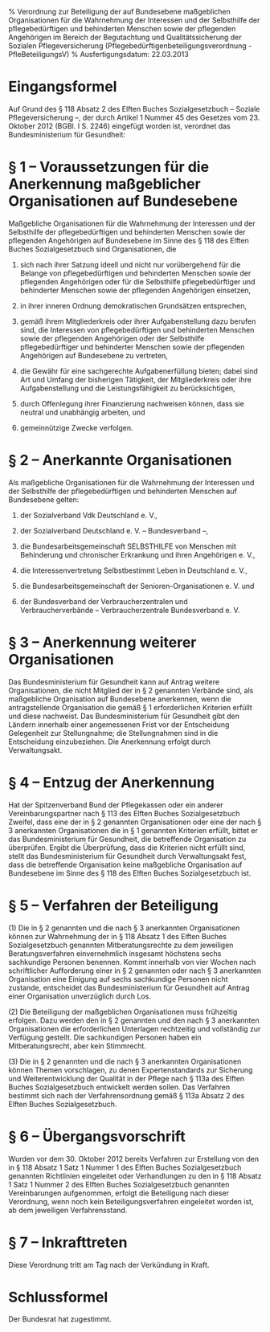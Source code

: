 % Verordnung zur Beteiligung der auf Bundesebene maßgeblichen Organisationen für die Wahrnehmung der Interessen und der Selbsthilfe der pflegebedürftigen und behinderten Menschen sowie der pflegenden Angehörigen im Bereich der Begutachtung und Qualitätssicherung der Sozialen Pflegeversicherung  (Pflegebedürftigenbeteiligungsverordnung - PfleBeteiligungsV)
% Ausfertigungsdatum: 22.03.2013
 
# Eingangsformel

Auf Grund des § 118 Absatz 2 des Elften Buches Sozialgesetzbuch – Soziale Pflegeversicherung –, der durch Artikel 1 Nummer 45 des Gesetzes vom 23. Oktober 2012 (BGBl. I S. 2246) eingefügt worden ist, verordnet das Bundesministerium für Gesundheit:

# § 1 – Voraussetzungen für die Anerkennung maßgeblicher Organisationen auf Bundesebene

Maßgebliche Organisationen für die Wahrnehmung der Interessen und der Selbsthilfe der pflegebedürftigen und behinderten Menschen sowie der pflegenden Angehörigen auf Bundesebene im Sinne des § 118 des Elften Buches Sozialgesetzbuch sind Organisationen, die

1. sich nach ihrer Satzung ideell und nicht nur vorübergehend für die Belange von pflegebedürftigen und behinderten Menschen sowie der pflegenden Angehörigen oder für die Selbsthilfe pflegebedürftiger und behinderter Menschen sowie der pflegenden Angehörigen einsetzen,

2. in ihrer inneren Ordnung demokratischen Grundsätzen entsprechen,

3. gemäß ihrem Mitgliederkreis oder ihrer Aufgabenstellung dazu berufen sind, die Interessen von pflegebedürftigen und behinderten Menschen sowie der pflegenden Angehörigen oder der Selbsthilfe pflegebedürftiger und behinderter Menschen sowie der pflegenden Angehörigen auf Bundesebene zu vertreten,

4. die Gewähr für eine sachgerechte Aufgabenerfüllung bieten; dabei sind Art und Umfang der bisherigen Tätigkeit, der Mitgliederkreis oder ihre Aufgabenstellung und die Leistungsfähigkeit zu berücksichtigen,

5. durch Offenlegung ihrer Finanzierung nachweisen können, dass sie neutral und unabhängig arbeiten, und

6. gemeinnützige Zwecke verfolgen.

# § 2 – Anerkannte Organisationen

Als maßgebliche Organisationen für die Wahrnehmung der Interessen und der Selbsthilfe der pflegebedürftigen und behinderten Menschen auf Bundesebene gelten:

1. der Sozialverband Vdk Deutschland e. V.,

2. der Sozialverband Deutschland e. V. – Bundesverband –,

3. die Bundesarbeitsgemeinschaft SELBSTHILFE von Menschen mit Behinderung und chronischer Erkrankung und ihren Angehörigen e. V.,

4. die Interessenvertretung Selbstbestimmt Leben in Deutschland e. V.,

5. die Bundesarbeitsgemeinschaft der Senioren-Organisationen e. V. und

6. der Bundesverband der Verbraucherzentralen und Verbraucherverbände – Verbraucherzentrale Bundesverband e. V.

# § 3 – Anerkennung weiterer Organisationen

Das Bundesministerium für Gesundheit kann auf Antrag weitere Organisationen, die nicht Mitglied der in § 2 genannten Verbände sind, als maßgebliche Organisation auf Bundesebene anerkennen, wenn die antragstellende Organisation die gemäß § 1 erforderlichen Kriterien erfüllt und diese nachweist. Das Bundesministerium für Gesundheit gibt den Ländern innerhalb einer angemessenen Frist vor der Entscheidung Gelegenheit zur Stellungnahme; die Stellungnahmen sind in die Entscheidung einzubeziehen. Die Anerkennung erfolgt durch Verwaltungsakt.

# § 4 – Entzug der Anerkennung

Hat der Spitzenverband Bund der Pflegekassen oder ein anderer Vereinbarungspartner nach § 113 des Elften Buches Sozialgesetzbuch Zweifel, dass eine der in § 2 genannten Organisationen oder eine der nach § 3 anerkannten Organisationen die in § 1 genannten Kriterien erfüllt, bittet er das Bundesministerium für Gesundheit, die betreffende Organisation zu überprüfen. Ergibt die Überprüfung, dass die Kriterien nicht erfüllt sind, stellt das Bundesministerium für Gesundheit durch Verwaltungsakt fest, dass die betreffende Organisation keine maßgebliche Organisation auf Bundesebene im Sinne des § 118 des Elften Buches Sozialgesetzbuch ist.

# § 5 – Verfahren der Beteiligung

(1) Die in § 2 genannten und die nach § 3 anerkannten Organisationen können zur Wahrnehmung der in § 118 Absatz 1 des Elften Buches Sozialgesetzbuch genannten Mitberatungsrechte zu dem jeweiligen Beratungsverfahren einvernehmlich insgesamt höchstens sechs sachkundige Personen benennen. Kommt innerhalb von vier Wochen nach schriftlicher Aufforderung einer in § 2 genannten oder nach § 3 anerkannten Organisation eine Einigung auf sechs sachkundige Personen nicht zustande, entscheidet das Bundesministerium für Gesundheit auf Antrag einer Organisation unverzüglich durch Los.

(2) Die Beteiligung der maßgeblichen Organisationen muss frühzeitig erfolgen. Dazu werden den in § 2 genannten und den nach § 3 anerkannten Organisationen die erforderlichen Unterlagen rechtzeitig und vollständig zur Verfügung gestellt. Die sachkundigen Personen haben ein Mitberatungsrecht, aber kein Stimmrecht.

(3) Die in § 2 genannten und die nach § 3 anerkannten Organisationen können Themen vorschlagen, zu denen Expertenstandards zur Sicherung und Weiterentwicklung der Qualität in der Pflege nach § 113a des Elften Buches Sozialgesetzbuch entwickelt werden sollen. Das Verfahren bestimmt sich nach der Verfahrensordnung gemäß § 113a Absatz 2 des Elften Buches Sozialgesetzbuch.

# § 6 – Übergangsvorschrift

Wurden vor dem 30. Oktober 2012 bereits Verfahren zur Erstellung von den in § 118 Absatz 1 Satz 1 Nummer 1 des Elften Buches Sozialgesetzbuch genannten Richtlinien eingeleitet oder Verhandlungen zu den in § 118 Absatz 1 Satz 1 Nummer 2 des Elften Buches Sozialgesetzbuch genannten Vereinbarungen aufgenommen, erfolgt die Beteiligung nach dieser Verordnung, wenn noch kein Beteiligungsverfahren eingeleitet worden ist, ab dem jeweiligen Verfahrensstand.

# § 7 – Inkrafttreten

Diese Verordnung tritt am Tag nach der Verkündung in Kraft.

# Schlussformel

Der Bundesrat hat zugestimmt.

